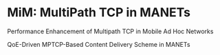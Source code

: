 # MiM: MultiPath TCP in MANETs

Performance Enhancement of Multipath TCP in Mobile Ad Hoc Networks

QoE-Driven MPTCP-Based Content Delivery Scheme in MANETs
